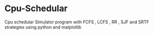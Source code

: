 # Cpu-Schedular
Cpu schedular Simulator program with FCFS , LCFS , RR , SJF and SRTF strategies using python and matplotlib
